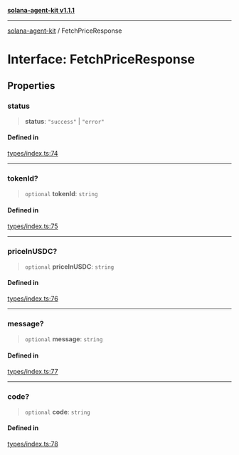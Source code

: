 [**solana-agent-kit v1.1.1**](../README.md)

***

[solana-agent-kit](../README.md) / FetchPriceResponse

# Interface: FetchPriceResponse

## Properties

### status

> **status**: `"success"` \| `"error"`

#### Defined in

[types/index.ts:74](https://github.com/scriptscrypt/solana-agent-kit/blob/a820222cbc6538b7b24a8b29ee43679a229c9635/src/types/index.ts#L74)

***

### tokenId?

> `optional` **tokenId**: `string`

#### Defined in

[types/index.ts:75](https://github.com/scriptscrypt/solana-agent-kit/blob/a820222cbc6538b7b24a8b29ee43679a229c9635/src/types/index.ts#L75)

***

### priceInUSDC?

> `optional` **priceInUSDC**: `string`

#### Defined in

[types/index.ts:76](https://github.com/scriptscrypt/solana-agent-kit/blob/a820222cbc6538b7b24a8b29ee43679a229c9635/src/types/index.ts#L76)

***

### message?

> `optional` **message**: `string`

#### Defined in

[types/index.ts:77](https://github.com/scriptscrypt/solana-agent-kit/blob/a820222cbc6538b7b24a8b29ee43679a229c9635/src/types/index.ts#L77)

***

### code?

> `optional` **code**: `string`

#### Defined in

[types/index.ts:78](https://github.com/scriptscrypt/solana-agent-kit/blob/a820222cbc6538b7b24a8b29ee43679a229c9635/src/types/index.ts#L78)
